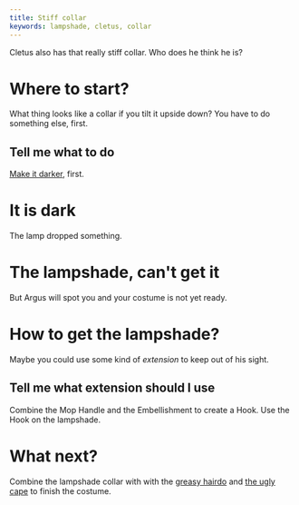 ```yaml
---
title: Stiff collar
keywords: lampshade, cletus, collar
---
```


Cletus also has that really stiff collar. Who does he think he is?

# Where to start?
What thing looks like a collar if you tilt it upside down? You have to do something else, first.

## Tell me what to do
[Make it darker](../040-darker.md), first.

# It is dark
The lamp dropped something.

# The lampshade, can't get it
But Argus will spot you and your costume is not yet ready.

# How to get the lampshade?
Maybe you could use some kind of _extension_ to keep out of his sight.

## Tell me what extension should I use
Combine the Mop Handle and the Embellishment to create a Hook. Use the Hook on the lampshade.

# What next?
Combine the lampshade collar with with the [greasy hairdo](010-hairdo.md) and [the ugly cape](020-cape.md) to finish the costume.